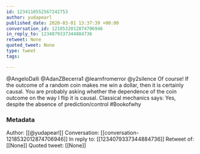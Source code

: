 ```yaml
---
id: 1234110552567242753
author: yudapearl
published_date: 2020-03-01 13:37:39 +00:00
conversation_id: 1218532012874706946
in_reply_to: 1234079337344884736
retweet: None
quoted_tweet: None
type: tweet
tags:

---
```


@AngeloDalli @AdanZBecerra1 @learnfromerror @y2silence Of course! If the outcome of a random coin makes me win a dollar, then it is certainly causal. You are probably asking whether the dependence of the coin outcome on the way I flip it is causal. Classical mechanics says: Yes, despite the absence of prediction/control #Bookofwhy

### Metadata

Author: [[@yudapearl]]
Conversation: [[conversation-1218532012874706946]]
In reply to: [[1234079337344884736]]
Retweet of: [[None]]
Quoted tweet: [[None]]
